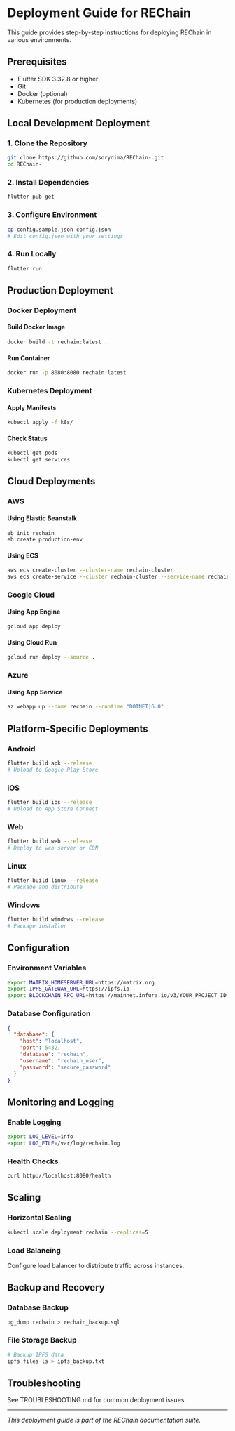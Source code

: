 # Deployment Guide for REChain

This guide provides step-by-step instructions for deploying REChain in various environments.

## Prerequisites

- Flutter SDK 3.32.8 or higher
- Git
- Docker (optional)
- Kubernetes (for production deployments)

## Local Development Deployment

### 1. Clone the Repository
```bash
git clone https://github.com/sorydima/REChain-.git
cd REChain-
```

### 2. Install Dependencies
```bash
flutter pub get
```

### 3. Configure Environment
```bash
cp config.sample.json config.json
# Edit config.json with your settings
```

### 4. Run Locally
```bash
flutter run
```

## Production Deployment

### Docker Deployment

#### Build Docker Image
```bash
docker build -t rechain:latest .
```

#### Run Container
```bash
docker run -p 8080:8080 rechain:latest
```

### Kubernetes Deployment

#### Apply Manifests
```bash
kubectl apply -f k8s/
```

#### Check Status
```bash
kubectl get pods
kubectl get services
```

## Cloud Deployments

### AWS

#### Using Elastic Beanstalk
```bash
eb init rechain
eb create production-env
```

#### Using ECS
```bash
aws ecs create-cluster --cluster-name rechain-cluster
aws ecs create-service --cluster rechain-cluster --service-name rechain-service --task-definition rechain-task
```

### Google Cloud

#### Using App Engine
```bash
gcloud app deploy
```

#### Using Cloud Run
```bash
gcloud run deploy --source .
```

### Azure

#### Using App Service
```bash
az webapp up --name rechain --runtime "DOTNET|6.0"
```

## Platform-Specific Deployments

### Android
```bash
flutter build apk --release
# Upload to Google Play Store
```

### iOS
```bash
flutter build ios --release
# Upload to App Store Connect
```

### Web
```bash
flutter build web --release
# Deploy to web server or CDN
```

### Linux
```bash
flutter build linux --release
# Package and distribute
```

### Windows
```bash
flutter build windows --release
# Package installer
```

## Configuration

### Environment Variables
```bash
export MATRIX_HOMESERVER_URL=https://matrix.org
export IPFS_GATEWAY_URL=https://ipfs.io
export BLOCKCHAIN_RPC_URL=https://mainnet.infura.io/v3/YOUR_PROJECT_ID
```

### Database Configuration
```json
{
  "database": {
    "host": "localhost",
    "port": 5432,
    "database": "rechain",
    "username": "rechain_user",
    "password": "secure_password"
  }
}
```

## Monitoring and Logging

### Enable Logging
```bash
export LOG_LEVEL=info
export LOG_FILE=/var/log/rechain.log
```

### Health Checks
```bash
curl http://localhost:8080/health
```

## Scaling

### Horizontal Scaling
```bash
kubectl scale deployment rechain --replicas=5
```

### Load Balancing
Configure load balancer to distribute traffic across instances.

## Backup and Recovery

### Database Backup
```bash
pg_dump rechain > rechain_backup.sql
```

### File Storage Backup
```bash
# Backup IPFS data
ipfs files ls > ipfs_backup.txt
```

## Troubleshooting

See TROUBLESHOOTING.md for common deployment issues.

---

*This deployment guide is part of the REChain documentation suite.*
